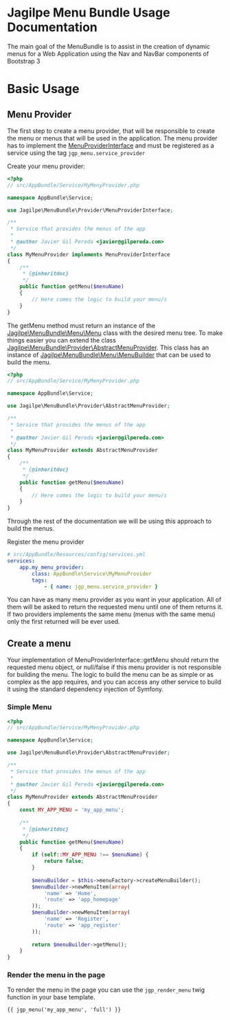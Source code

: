 Jagilpe Menu Bundle Usage Documentation
=======================================

The main goal of the MenuBundle is to assist in the creation of dynamic menus for a Web Application using the Nav and 
NavBar components of Bootstrap 3

# Basic Usage

## Menu Provider

The first step to create a menu provider, that will be responsible to create the menu or menus that will be used in the 
application. The menu provider has to implement the [MenuProviderInterface](https://api.gilpereda.com/menu-bundle/master/Jagilpe/MenuBundle/Provider/MenuProviderInterface.html)
and must be registered as a service using the tag `jgp_menu.service_provider`

Create your menu provider:

```php
<?php
// src/AppBundle/Service/MyMenyProvider.php

namespace AppBundle\Service;

use Jagilpe\MenuBundle\Provider\MenuProviderInterface;

/**
 * Service that provides the menus of the app
 *
 * @author Javier Gil Pereda <javier@gilpereda.com>
 */
class MyMenuProvider implements MenuProviderInterface
{
    /**
     * {@inheritdoc}
     */
    public function getMenu($menuName)
    {
        // Here comes the logic to build your menu/s
    }
}
```

The getMenu method must return an instance of the [Jagilpe\MenuBundle\Menu\Menu](https://api.gilpereda.com/menu-bundle/master/Jagilpe/MenuBundle/Menu/Menu.html)
class with the desired menu tree. To make things easier you can extend the class
[Jagilpe\MenuBundle\Provider\AbstractMenuProvider](https://api.gilpereda.com/menu-bundle/master/Jagilpe/MenuBundle/Provider/AbstractMenuProvider.html).
This class has an instance of [Jagilpe\MenuBundle\Menu\MenuBuilder](https://api.gilpereda.com/menu-bundle/master/Jagilpe/MenuBundle/Menu/MenuBuilder.html)
that can be used to build the menu.
 
```php
<?php
// src/AppBundle/Service/MyMenyProvider.php

namespace AppBundle\Service;

use Jagilpe\MenuBundle\Provider\AbstractMenuProvider;

/**
 * Service that provides the menus of the app
 *
 * @author Javier Gil Pereda <javier@gilpereda.com>
 */
class MyMenuProvider extends AbstractMenuProvider
{
    /**
     * {@inheritdoc}
     */
    public function getMenu($menuName)
    {
        // Here comes the logic to build your menu/s
    }
}
```

Through the rest of the documentation we will be using this approach to build the menus.

Register the menu provider

```yaml
# src/AppBundle/Resources/config/services.yml
services:
    app.my_menu_provider:
        class: AppBundle\Service\MyMenuProvider
        tags:
            - { name: jgp_menu.service_provider }
```

You can have as many menu provider as you want in your application. All of them will be asked to return the requested 
menu until one of them returns it. If two providers implements the same menu (menus with the same menu) only the first
returned will be ever used.

## Create a menu

Your implementation of MenuProviderInterface::getMenu should return the requested menu object, or null/false if this menu
provider is not responsible for building the menu. The logic to build the menu can be as simple or as complex as the 
app requires, and you can access any other service to build it using the standard dependency injection of Symfony.

### Simple Menu

```php
<?php
// src/AppBundle/Service/MyMenyProvider.php

namespace AppBundle\Service;

use Jagilpe\MenuBundle\Provider\AbstractMenuProvider;

/**
 * Service that provides the menus of the app
 *
 * @author Javier Gil Pereda <javier@gilpereda.com>
 */
class MyMenuProvider extends AbstractMenuProvider
{
    const MY_APP_MENU = 'my_app_menu';
    
    /**
     * {@inheritdoc}
     */
    public function getMenu($menuName)
    {
        if (self::MY_APP_MENU !== $menuName) {
            return false;
        }
        
        $menuBuilder = $this->menuFactory->createMenuBuilder();
        $menuBuilder->newMenuItem(array(
            'name' => 'Home',
            'route' => 'app_homepage'
        ));
        $menuBuilder->newMenuItem(array(
            'name' => 'Register',
            'route' => 'app_register'
        ));
        
        return $menuBuilder->getMenu();
    }
}
```

### Render the menu in the page

To render the menu in the page you can use the `jgp_render_menu` twig function in your base template.

```twig
{{ jgp_menu('my_app_menu', 'full') }}
```

